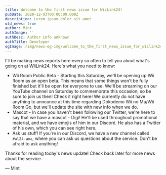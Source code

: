 ```yaml
---
title: Welcome to the first news issue for WiiLink24!
pubDate: 2020-12-03T00:00:00.000Z
description: Lorem ipsum dolor sit amet
old_news: true
author: Mint
authImage: ''
authDesc: Author info unknown
authTitle: Developer
ogImage: /img/news-og-img/welcome_to_the_first_news_issue_for_wiilink24_.png
---
```


I'll be making news reports here every so often to tell you about what's going on at WiiLink24. Here's what you need to know:

- Wii Room Public Beta - Starting this Saturday, we'll be opening up Wii Room as an open beta. This means that some things won't be fully finished but it'll be open for everyone to use. We'll be streaming on our YouTube channel on Saturday to commemorate this occasion, so be sure to join us then! Check it right here! We currently do not have anything to announce at this time regarding Dokodemo Wii no Ma/Wii Room Go, but we'll update the site with new info when we do.
- Mascot - In case you haven't been following our Twitter, we're here to say that we have a mascot - Digi! He'll be used throughout promotional material, and we have emojis of him in our Discord. He also has a Twitter of his own, which you can see right here.
- Ask us stuff! If you're in our Discord, we have a new channel called `#wl24-ama`, where you can ask us questions about the service. Don't be afraid to ask anything!

Thanks for reading today's news update! Check back later for more news about the service.

&mdash; Mint
